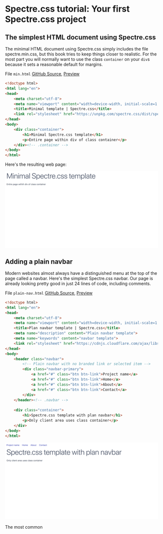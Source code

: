 # Spectre.css tutorial: Your first Spectre.css project

## The simplest HTML document using Spectre.css

The minimal HTML document using Spectre.css simply includes the file spectre.min.css,
but this book tries to keep things closer to realistic. 
For the most part you will normally want to use the class `container` on your `div`s 
because it sets a reasonable default for margins.

File `min.html` [GitHub Source](https://github.com/tomcam/spectre-book/blob/master/examples/min.html), 
[Preview](https://htmlpreview.github.com/?https://github.com/tomcam/spectre-book/blob/master/examples/min.html)

```html
<!doctype html>
<html lang="en">
<head>
	<meta charset="utf-8">
	<meta name="viewport" content="width=device-width, initial-scale=1.0">
	<title>Minimal template | Spectre.css</title>
	<link rel="stylesheet" href="https://unpkg.com/spectre.css/dist/spectre.min.css" />
</head>
<body>
 	<div class="container">
		<h1>Minimal Spectre.css template</h1>
		<p>Entire page within div of class container</p>
	</div><!-- .container -->
</body>
</html>
```

Here's the resulting web page:

![](screenshots/screenshot-min-1024x512.png)


## Adding a plain navbar

Modern websites almost always have a distinguished menu at the top of the page called a navbar. Here's the simplest 
Spectre.css navbar. Our page is already looking pretty good in just 24 lines of code, including comments.

File `plain-nav.html` [GitHub Source](https://github.com/tomcam/spectre-book/blob/master/examples/plain-nav.html), 
[Preview](https://htmlpreview.github.com/?https://github.com/tomcam/spectre-book/blob/master/examples/plain-nav.html)

```html
<!doctype html>
<html lang="en">
<head>
	<meta charset="utf-8">
	<meta name="viewport" content="width=device-width, initial-scale=1.0">
	<title>Plan navbar template | Spectre.css</title>
	<meta name="description" content="Plain navbar template">
	<meta name="keywords" content="navbar template">	
	<link rel="stylesheet" href="https://cdnjs.cloudflare.com/ajax/libs/spectre.css/0.2.10/spectre.min.css" />
</head>
<body>
	<header class="navbar">
		<!-- Plain navbar with no branded link or selected item -->
		<div class="navbar-primary">	
			<a href="#" class="btn btn-link">Project name</a>
			<a href="#" class="btn btn-link">Home</a>
			<a href="#" class="btn btn-link">About</a> 
			<a href="#" class="btn btn-link">Contact</a> 
		</div>
	</header><!-- .navbar -->
	
	<div class="container">
		<h1>Spectre.css template with plan navbar</h1>
		<p>Only client area uses class container</p>
	</div>
</body>
</html>

```

![](screenshots/screenshot-plain-nav-1024x512.png)



The most common 
<!--
**XXX** XXX. [GitHub Source](https://github.com/tomcam/spectre-book/blob/master/examples/xxx.html), 
[Preview](https://htmlpreview.github.com/?https://github.com/tomcam/spectre-book/blob/master/examples/xxx.html)
-->
